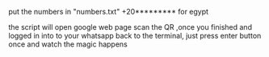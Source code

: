 put the numbers in "numbers.txt" +20********* for egypt

the script will open google web page scan the QR ,once you finished and logged in into to your whatsapp back to the terminal, just press enter button once and watch the magic happens 
